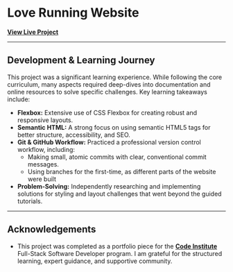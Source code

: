 # Love Running Website

[**View Live Project**](https://curtisnlogan.github.io/love-running/)  

---

## Development & Learning Journey

This project was a significant learning experience. While following the core curriculum, many aspects required deep-dives into documentation and online resources to solve specific challenges. Key learning takeaways include:

* **Flexbox:** Extensive use of CSS Flexbox for creating robust and responsive layouts.
* **Semantic HTML:** A strong focus on using semantic HTML5 tags for better structure, accessibility, and SEO.
* **Git & GitHub Workflow:** Practiced a professional version control workflow, including:
    * Making small, atomic commits with clear, conventional commit messages.
    * Using branches for the first-time, as different parts of the website were built
* **Problem-Solving:** Independently researching and implementing solutions for styling and layout challenges that went beyond the guided tutorials.

---

## Acknowledgements

* This project was completed as a portfolio piece for the [**Code Institute**](https://codeinstitute.net) Full-Stack Software Developer program. I am grateful for the structured learning, expert guidance, and supportive community.
